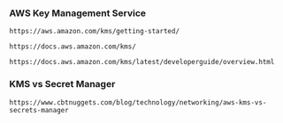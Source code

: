 ### AWS Key Management Service
```
https://aws.amazon.com/kms/getting-started/
```
```
https://docs.aws.amazon.com/kms/
```
```
https://docs.aws.amazon.com/kms/latest/developerguide/overview.html
```
### KMS vs Secret Manager
```
https://www.cbtnuggets.com/blog/technology/networking/aws-kms-vs-secrets-manager
```